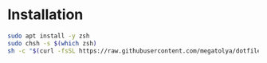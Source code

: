 # Installation
```bash
sudo apt install -y zsh
sudo chsh -s $(which zsh)
sh -c "$(curl -fsSL https://raw.githubusercontent.com/megatolya/dotfiles/master/first-install.sh)"
```


